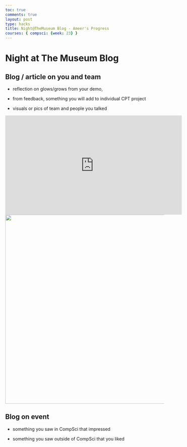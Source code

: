 ```yaml
---
toc: true
comments: true
layout: post
type: hacks
title: Night@TheMuseum Blog - Ameer's Progress
courses: { compsci: {week: 23} }
---
```

# Night at The Museum Blog

## Blog / article on you and team

- reflection on glows/grows from your demo,

- from feedback, something you will add to individual CPT project

- visuals or pics of team and people you talked
<iframe width="560" height="315" src="https://www.youtube.com/embed/5jgvziy-gSQ" title="YouTube video player" frameborder="0" allow="accelerometer; autoplay; clipboard-write; encrypted-media; gyroscope; picture-in-picture" allowfullscreen></iframe>

<img height=600px src="https://github.com/MEERIE/stew2/assets/48302406/232c2ebe-bfc7-48a1-a928-47a2088b4f87">

## Blog on event

- something you saw in CompSci that impressed

- something you saw outside of CompSci that you liked
